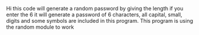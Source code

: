 Hi this code will generate a random password by giving the length if you enter the 6 it will generate a password of 6 characters,
all capital, small, digits and some symbols are included in this program. This program is using the random module to work
